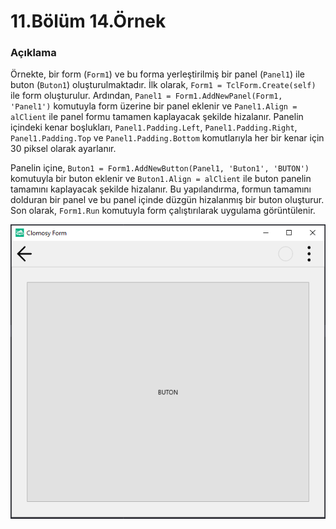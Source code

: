 # 11.Bölüm 14.Örnek

### Açıklama

Örnekte, bir form (`Form1`) ve bu forma yerleştirilmiş bir panel (`Panel1`) ile buton (`Buton1`) oluşturulmaktadır. İlk olarak, `Form1 = TclForm.Create(self)` ile form oluşturulur. Ardından, `Panel1 = Form1.AddNewPanel(Form1, 'Panel1')` komutuyla form üzerine bir panel eklenir ve `Panel1.Align = alClient` ile panel formu tamamen kaplayacak şekilde hizalanır. Panelin içindeki kenar boşlukları, `Panel1.Padding.Left`, `Panel1.Padding.Right`, `Panel1.Padding.Top` ve `Panel1.Padding.Bottom` komutlarıyla her bir kenar için 30 piksel olarak ayarlanır. 

Panelin içine, `Buton1 = Form1.AddNewButton(Panel1, 'Buton1', 'BUTON')` komutuyla bir buton eklenir ve `Buton1.Align = alClient` ile buton panelin tamamını kaplayacak şekilde hizalanır. Bu yapılandırma, formun tamamını dolduran bir panel ve bu panel içinde düzgün hizalanmış bir buton oluşturur. Son olarak, `Form1.Run` komutuyla form çalıştırılarak uygulama görüntülenir. 

![Bolum 11-Örnek 14](Bolum11_Ornek14.png)